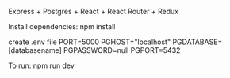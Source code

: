 Express + Postgres + React + React Router + Redux

Install dependencies:
npm install

create .env file
PORT=5000
PGHOST="localhost"
PGDATABASE=[databasename]
PGPASSWORD=null
PGPORT=5432

To run:
npm run dev